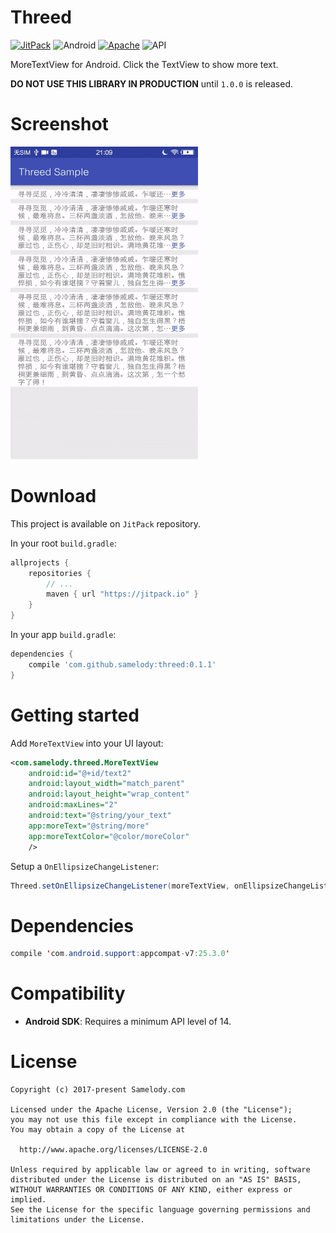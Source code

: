 # Threed

[![JitPack](https://jitpack.io/v/samelody/threed.svg)](https://jitpack.io/#samelody/threed)
![Android](https://img.shields.io/badge/platform-Android-brightgreen.svg)
[![Apache](https://img.shields.io/hexpm/l/plug.svg)](LICENSE)
![API](https://img.shields.io/badge/API-14%2B-brightgreen.svg)

MoreTextView for Android. Click the TextView to show more text.

**DO NOT USE THIS LIBRARY IN PRODUCTION** until `1.0.0` is released.

# Screenshot

<img src="./art/sample.gif" style="width:300px;height:500px;" />

# Download

This project is available on `JitPack` repository.

In your root `build.gradle`:

```gradle
allprojects {
    repositories {
        // ...
        maven { url "https://jitpack.io" }
    }
}
```

In your app `build.gradle`:

```gradle
dependencies {
    compile 'com.github.samelody:threed:0.1.1'
}
```

# Getting started

Add `MoreTextView` into your UI layout:

```xml
<com.samelody.threed.MoreTextView
    android:id="@+id/text2"
    android:layout_width="match_parent"
    android:layout_height="wrap_content"
    android:maxLines="2"
    android:text="@string/your_text"
    app:moreText="@string/more"
    app:moreTextColor="@color/moreColor"
    />
```

Setup a `OnEllipsizeChangeListener`:

```java
Threed.setOnEllipsizeChangeListener(moreTextView, onEllipsizeChangeListener);
```

# Dependencies

```java
compile 'com.android.support:appcompat-v7:25.3.0'
```

# Compatibility

- **Android SDK**: Requires a minimum API level of 14.

# License

    Copyright (c) 2017-present Samelody.com

    Licensed under the Apache License, Version 2.0 (the "License");
    you may not use this file except in compliance with the License.
    You may obtain a copy of the License at

      http://www.apache.org/licenses/LICENSE-2.0

    Unless required by applicable law or agreed to in writing, software
    distributed under the License is distributed on an "AS IS" BASIS,
    WITHOUT WARRANTIES OR CONDITIONS OF ANY KIND, either express or implied.
    See the License for the specific language governing permissions and
    limitations under the License.